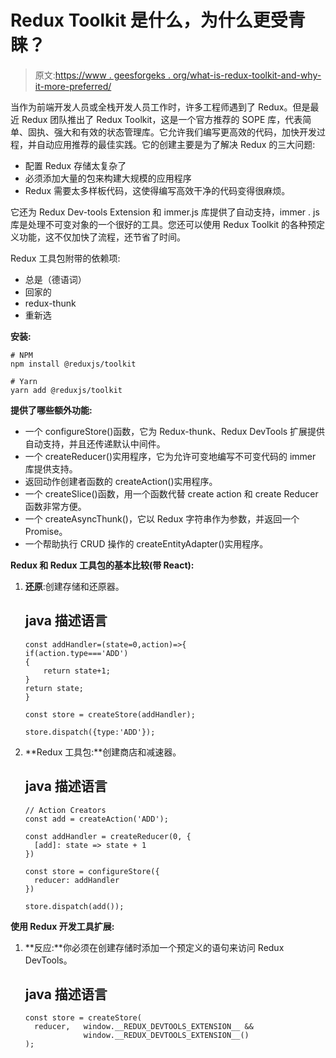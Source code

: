 # Redux Toolkit 是什么，为什么更受青睐？

> 原文:[https://www . geesforgeks . org/what-is-redux-toolkit-and-why-it-more-preferred/](https://www.geeksforgeeks.org/what-is-redux-toolkit-and-why-it-is-more-preferred/)

当作为前端开发人员或全栈开发人员工作时，许多工程师遇到了 Redux。但是最近 Redux 团队推出了 Redux Toolkit，这是一个官方推荐的 SOPE 库，代表简单、固执、强大和有效的状态管理库。它允许我们编写更高效的代码，加快开发过程，并自动应用推荐的最佳实践。它的创建主要是为了解决 Redux 的三大问题:

*   配置 Redux 存储太复杂了
*   必须添加大量的包来构建大规模的应用程序
*   Redux 需要太多样板代码，这使得编写高效干净的代码变得很麻烦。

它还为 Redux Dev-tools Extension 和 immer.js 库提供了自动支持，immer . js 库是处理不可变对象的一个很好的工具。您还可以使用 Redux Toolkit 的各种预定义功能，这不仅加快了流程，还节省了时间。

Redux 工具包附带的依赖项:

*   总是（德语词）
*   回家的
*   redux-thunk
*   重新选

**安装:**

```
# NPM
npm install @reduxjs/toolkit

# Yarn
yarn add @reduxjs/toolkit
```

**提供了哪些额外功能:**

*   一个 configureStore()函数，它为 Redux-thunk、Redux DevTools 扩展提供自动支持，并且还传递默认中间件。
*   一个 createReducer()实用程序，它为允许可变地编写不可变代码的 immer 库提供支持。
*   返回动作创建者函数的 createAction()实用程序。
*   一个 createSlice()函数，用一个函数代替 create action 和 create Reducer 函数非常方便。
*   一个 createAsyncThunk()，它以 Redux 字符串作为参数，并返回一个 Promise。
*   一个帮助执行 CRUD 操作的 createEntityAdapter()实用程序。

**Redux 和 Redux 工具包的基本比较(带 React):**

1.  **还原**:创建存储和还原器。

    ## java 描述语言

    ```
    const addHandler=(state=0,action)=>{
    if(action.type==='ADD')
    {
        return state+1;
    }
    return state;
    }

    const store = createStore(addHandler);

    store.dispatch({type:'ADD'});
    ```

2.  **Redux 工具包:**创建商店和减速器。

    ## java 描述语言

    ```
    // Action Creators
    const add = createAction('ADD'); 

    const addHandler = createReducer(0, {  
      [add]: state => state + 1
    })

    const store = configureStore({
      reducer: addHandler
    })

    store.dispatch(add());
    ```

**使用 Redux 开发工具扩展:**

1.  **反应:**你必须在创建存储时添加一个预定义的语句来访问 Redux DevTools。

    ## java 描述语言

    ```
    const store = createStore(
      reducer,   window.__REDUX_DEVTOOLS_EXTENSION__ && 
                 window.__REDUX_DEVTOOLS_EXTENSION__()
    );
    ```